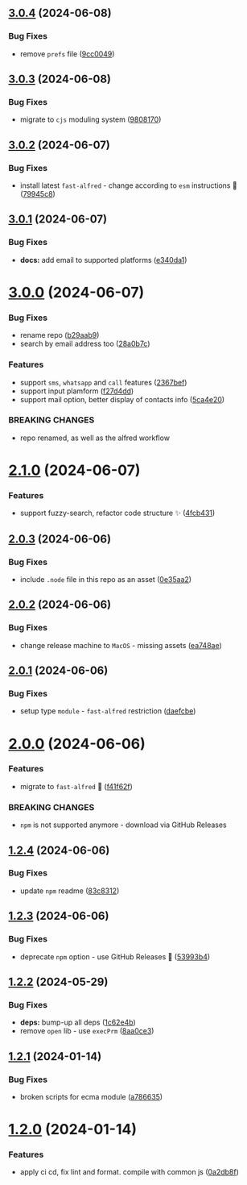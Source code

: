 ## [3.0.4](https://github.com/Avivbens/alfred-engage-contact/compare/v3.0.3...v3.0.4) (2024-06-08)


### Bug Fixes

* remove `prefs` file ([9cc0049](https://github.com/Avivbens/alfred-engage-contact/commit/9cc004952cee2690318ef57fe395ce135fa4cf90))

## [3.0.3](https://github.com/Avivbens/alfred-engage-contact/compare/v3.0.2...v3.0.3) (2024-06-08)


### Bug Fixes

* migrate to `cjs` moduling system ([9808170](https://github.com/Avivbens/alfred-engage-contact/commit/9808170bb595e397a87f933392f77ff2a42b0b02))

## [3.0.2](https://github.com/Avivbens/alfred-engage-contact/compare/v3.0.1...v3.0.2) (2024-06-07)


### Bug Fixes

* install latest `fast-alfred` - change according to `esm` instructions 🥷 ([79945c8](https://github.com/Avivbens/alfred-engage-contact/commit/79945c8440916a997e2c06a2141735b7779b039a))

## [3.0.1](https://github.com/Avivbens/alfred-engage-contact/compare/v3.0.0...v3.0.1) (2024-06-07)


### Bug Fixes

* **docs:** add email to supported platforms ([e340da1](https://github.com/Avivbens/alfred-engage-contact/commit/e340da13e795af4be681052bee05379843d4d1ab))

# [3.0.0](https://github.com/Avivbens/alfred-engage-contact/compare/v2.1.0...v3.0.0) (2024-06-07)


### Bug Fixes

* rename repo ([b29aab9](https://github.com/Avivbens/alfred-engage-contact/commit/b29aab9cc4f603a23227a0d7ed9526638a3cb873))
* search by email address too ([28a0b7c](https://github.com/Avivbens/alfred-engage-contact/commit/28a0b7cf2db589b328b5bb4f011adccd2ef789f7))


### Features

* support `sms`, `whatsapp` and `call` features ([2367bef](https://github.com/Avivbens/alfred-engage-contact/commit/2367bef446542a17adfab1dae88a29534d343df0))
* support input plamform ([f27d4dd](https://github.com/Avivbens/alfred-engage-contact/commit/f27d4dd9c69b29acde4ab1a1b904007f0481ef0a))
* support mail option, better display of contacts info ([5ca4e20](https://github.com/Avivbens/alfred-engage-contact/commit/5ca4e2045d69a42a9325fc0b17c15f922f4da7c6))


### BREAKING CHANGES

* repo renamed, as well as the alfred workflow

# [2.1.0](https://github.com/Avivbens/alfred-open-whatsapp/compare/v2.0.3...v2.1.0) (2024-06-07)


### Features

* support fuzzy-search, refactor code structure ✨ ([4fcb431](https://github.com/Avivbens/alfred-open-whatsapp/commit/4fcb4312350186ecb8dbe0d4fd15936ba20c9c53))

## [2.0.3](https://github.com/Avivbens/alfred-open-whatsapp/compare/v2.0.2...v2.0.3) (2024-06-06)


### Bug Fixes

* include `.node` file in this repo as an asset ([0e35aa2](https://github.com/Avivbens/alfred-open-whatsapp/commit/0e35aa2bcb8e1318fca417f883a00e0a8d86a4c4))

## [2.0.2](https://github.com/Avivbens/alfred-open-whatsapp/compare/v2.0.1...v2.0.2) (2024-06-06)


### Bug Fixes

* change release machine to `MacOS` - missing assets ([ea748ae](https://github.com/Avivbens/alfred-open-whatsapp/commit/ea748ae04593f80c3e9e93772959daec886a4bc5))

## [2.0.1](https://github.com/Avivbens/alfred-open-whatsapp/compare/v2.0.0...v2.0.1) (2024-06-06)


### Bug Fixes

* setup type `module` - `fast-alfred` restriction ([daefcbe](https://github.com/Avivbens/alfred-open-whatsapp/commit/daefcbe3844ad7fd190b48d96118c863e2d93b9c))

# [2.0.0](https://github.com/Avivbens/alfred-open-whatsapp/compare/v1.2.4...v2.0.0) (2024-06-06)


### Features

* migrate to `fast-alfred` 🚀 ([f41f62f](https://github.com/Avivbens/alfred-open-whatsapp/commit/f41f62fbecc2b307dbe14a0616b39dc0de33b860))


### BREAKING CHANGES

* `npm` is not supported anymore - download via GitHub Releases

## [1.2.4](https://github.com/Avivbens/alfred-open-whatsapp/compare/v1.2.3...v1.2.4) (2024-06-06)

### Bug Fixes

-   update `npm` readme ([83c8312](https://github.com/Avivbens/alfred-open-whatsapp/commit/83c8312dbc029ff55fa2191408b2ad3b8e822caf))

## [1.2.3](https://github.com/Avivbens/alfred-open-whatsapp/compare/v1.2.2...v1.2.3) (2024-06-06)

### Bug Fixes

-   deprecate `npm` option - use GitHub Releases 🥷 ([53993b4](https://github.com/Avivbens/alfred-open-whatsapp/commit/53993b44de8d5dc6b16ef8508cc79eb2c2ffa0c4))

## [1.2.2](https://github.com/Avivbens/alfred-open-whatsapp/compare/v1.2.1...v1.2.2) (2024-05-29)

### Bug Fixes

-   **deps:** bump-up all deps ([1c62e4b](https://github.com/Avivbens/alfred-open-whatsapp/commit/1c62e4b5c786e82e5f84313b9022f98a1794697b))
-   remove `open` lib - use `execPrm` ([8aa0ce3](https://github.com/Avivbens/alfred-open-whatsapp/commit/8aa0ce3422faef550c36448cf44b5e81b2d47db2))

## [1.2.1](https://github.com/Avivbens/alfred-open-whatsapp/compare/v1.2.0...v1.2.1) (2024-01-14)

### Bug Fixes

-   broken scripts for ecma module ([a786635](https://github.com/Avivbens/alfred-open-whatsapp/commit/a786635763f3a9742601775ebe17aa698456450a))

# [1.2.0](https://github.com/Avivbens/alfred-open-whatsapp/compare/v1.1.2...v1.2.0) (2024-01-14)

### Features

-   apply ci cd, fix lint and format. compile with common js ([0a2db8f](https://github.com/Avivbens/alfred-open-whatsapp/commit/0a2db8fb3f341f923aaec121d1ccf8526b72ea4c))
